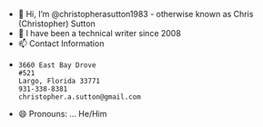 - 👋 Hi, I’m @christopherasutton1983 - otherwise known as Chris (Christopher) Sutton 
- 👀 I have been a technical writer since 2008
- 📫 Contact Information
-     3660 East Bay Drove
      #521
      Largo, Florida 33771
      931-338-8381
      christopher.a.sutton@gmail.com
- 😄 Pronouns: ... He/Him

<!---
christopherasutton1983/christopherasutton1983 is a ✨ special ✨ repository because its `README.md` (this file) appears on your GitHub profile.
You can click the Preview link to take a look at your changes.
--->
